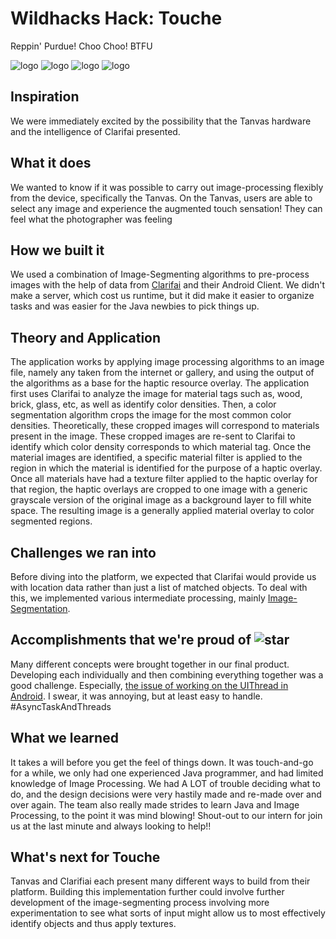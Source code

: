 # Wildhacks Hack: Touche
Reppin' Purdue! Choo Choo! BTFU

![logo](http://blog.structurestudios.com/hubfs/00_images_ss2015/academic/icon-purdue.jpg?t=1470436930809)
![logo](http://blog.structurestudios.com/hubfs/00_images_ss2015/academic/icon-purdue.jpg?t=1470436930809)
![logo](http://blog.structurestudios.com/hubfs/00_images_ss2015/academic/icon-purdue.jpg?t=1470436930809)
![logo](http://blog.structurestudios.com/hubfs/00_images_ss2015/academic/icon-purdue.jpg?t=1470436930809)
## Inspiration

We were immediately excited by the possibility that the Tanvas hardware  and the intelligence of Clarifai presented.

## What it does

We wanted to know if it was possible to carry out image-processing flexibly from the device, specifically the Tanvas. On the Tanvas, users are able to select any image and experience the augmented touch sensation! They can feel what the photographer was feeling

## How we built it

We used a combination of Image-Segmenting algorithms to pre-process images with the help of data from [Clarifai](https://clarifai.com/) and their Android Client. We didn't make a server, which cost us runtime, but it did make it easier to organize tasks and was easier for the Java newbies to pick things up. 

## Theory and Application

The application works by applying image processing algorithms to an image file, namely any taken from the internet or gallery, and using the output of the algorithms as a base for the haptic resource overlay. The application first uses Clarifai to analyze the image for material tags such as, wood, brick, glass, etc, as well as identify color densities. Then, a color segmentation algorithm crops the image for the most common color densities. Theoretically, these cropped images will correspond to materials present in the image. These cropped images are re-sent to Clarifai to identify which color density corresponds to which material tag. Once the material images are identified, a specific material filter is applied to the region in which the material is identified for the purpose of a haptic overlay. Once all materials have had a texture filter applied to the haptic overlay for that region, the haptic overlays are cropped to one image with a generic grayscale version of the original image as a background layer to fill white space. The resulting image is a generally applied material overlay to color segmented regions. 

## Challenges we ran into

Before diving into the platform, we expected that Clarifai would provide us with location data rather than just a list of matched objects. To deal with this, we implemented various intermediate processing, mainly [Image-Segmentation](https://en.wikipedia.org/wiki/Image_segmentation). 

## Accomplishments that we're proud of ![star](http://www.mu.iastate.edu/media/cms/goldstar_icon_DCFACF6B21EC9.png)

Many different concepts were brought together in our final product. Developing each individually and then combining everything together was a good challenge. Especially, [the issue of working on the UIThread in Android](http://stackoverflow.com/questions/6343166/how-to-fix-android-os-networkonmainthreadexception). I swear, it was annoying, but at least easy to handle. #AsyncTaskAndThreads 

## What we learned

It takes a will before you get the feel of things down. It was touch-and-go for a while, we only had one experienced Java programmer, and had limited knowledge of Image Processing. We had A LOT of trouble deciding what to do, and the design decisions were very hastily made and re-made over and over again. The team also really made strides to learn Java and Image Processing, to the point it was mind blowing! Shout-out to our intern for join us at the last minute and always looking to help!! 

## What's next for Touche

Tanvas and Clarifiai each present many different ways to build from their platform. Building this implementation further could involve further development of the image-segmenting process involving more experimentation to see what sorts of input might allow us to most effectively identify objects and thus apply textures.
